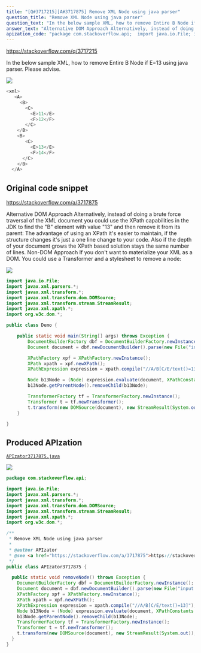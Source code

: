 ```yaml
---
title: "[Q#3717215][A#3717875] Remove XML Node using java parser"
question_title: "Remove XML Node using java parser"
question_text: "In the below sample XML, how to remove Entire B Node if E=13 using java parser. Please advise."
answer_text: "Alternative DOM Approach Alternatively, instead of doing a brute force traversal of the XML document you could use the XPath capabilities in the JDK to find the \"B\" element with value \"13\" and then remove it from its parent: The advantage of using an XPath it's easier to maintain, if the structure changes it's just a one line change to your code.  Also if the depth of your document grows the XPath based solution stays the same number of lines. Non-DOM Approach If you don't want to materialize your XML as a DOM.  You could use a Transformer and a stylesheet to remove a node:"
apization_code: "package com.stackoverflow.api;  import java.io.File; import javax.xml.parsers.*; import javax.xml.transform.*; import javax.xml.transform.dom.DOMSource; import javax.xml.transform.stream.StreamResult; import javax.xml.xpath.*; import org.w3c.dom.*;  /**  * Remove XML Node using java parser  *  * @author APIzator  * @see <a href=\"https://stackoverflow.com/a/3717875\">https://stackoverflow.com/a/3717875</a>  */ public class APIzator3717875 {    public static void removeNode() throws Exception {     DocumentBuilderFactory dbf = DocumentBuilderFactory.newInstance();     Document document = dbf.newDocumentBuilder().parse(new File(\"input.xml\"));     XPathFactory xpf = XPathFactory.newInstance();     XPath xpath = xpf.newXPath();     XPathExpression expression = xpath.compile(\"//A/B[C/E/text()=13]\");     Node b13Node = (Node) expression.evaluate(document, XPathConstants.NODE);     b13Node.getParentNode().removeChild(b13Node);     TransformerFactory tf = TransformerFactory.newInstance();     Transformer t = tf.newTransformer();     t.transform(new DOMSource(document), new StreamResult(System.out));   } }"
---
```


https://stackoverflow.com/q/3717215

In the below sample XML, how to remove Entire B Node if E=13 using java parser.
Please advise.


<div class="code-logo"><img src="/stackoverflow.png" /></div>

```java
<xml>
   <A>
     <B>
       <C>
         <E>11</E>
         <F>12</F>
       </C>
    </B>
    <B>
       <C>
         <E>13</E>
         <F>14</F>
      </C>
    </B>
  </A>
```


## Original code snippet

https://stackoverflow.com/a/3717875

Alternative DOM Approach
Alternatively, instead of doing a brute force traversal of the XML document you could use the XPath capabilities in the JDK to find the &quot;B&quot; element with value &quot;13&quot; and then remove it from its parent:
The advantage of using an XPath it&#x27;s easier to maintain, if the structure changes it&#x27;s just a one line change to your code.  Also if the depth of your document grows the XPath based solution stays the same number of lines.
Non-DOM Approach
If you don&#x27;t want to materialize your XML as a DOM.  You could use a Transformer and a stylesheet to remove a node:

<div class="code-logo"><img src="/stackoverflow.png" /></div>

```java
import java.io.File;
import javax.xml.parsers.*;
import javax.xml.transform.*;
import javax.xml.transform.dom.DOMSource;
import javax.xml.transform.stream.StreamResult;
import javax.xml.xpath.*;
import org.w3c.dom.*;

public class Demo {

    public static void main(String[] args) throws Exception {
        DocumentBuilderFactory dbf = DocumentBuilderFactory.newInstance();
        Document document = dbf.newDocumentBuilder().parse(new File("input.xml"));

        XPathFactory xpf = XPathFactory.newInstance();
        XPath xpath = xpf.newXPath();
        XPathExpression expression = xpath.compile("//A/B[C/E/text()=13]");

        Node b13Node = (Node) expression.evaluate(document, XPathConstants.NODE);
        b13Node.getParentNode().removeChild(b13Node);

        TransformerFactory tf = TransformerFactory.newInstance();
        Transformer t = tf.newTransformer();
        t.transform(new DOMSource(document), new StreamResult(System.out));
    }

}
```

## Produced APIzation

[`APIzator3717875.java`](https://github.com/pasqualesalza/apization-temp-data/raw/master/search/APIzator3717875.java)

<div class="code-logo"><img src="/apizator.png" /></div>

```java
package com.stackoverflow.api;

import java.io.File;
import javax.xml.parsers.*;
import javax.xml.transform.*;
import javax.xml.transform.dom.DOMSource;
import javax.xml.transform.stream.StreamResult;
import javax.xml.xpath.*;
import org.w3c.dom.*;

/**
 * Remove XML Node using java parser
 *
 * @author APIzator
 * @see <a href="https://stackoverflow.com/a/3717875">https://stackoverflow.com/a/3717875</a>
 */
public class APIzator3717875 {

  public static void removeNode() throws Exception {
    DocumentBuilderFactory dbf = DocumentBuilderFactory.newInstance();
    Document document = dbf.newDocumentBuilder().parse(new File("input.xml"));
    XPathFactory xpf = XPathFactory.newInstance();
    XPath xpath = xpf.newXPath();
    XPathExpression expression = xpath.compile("//A/B[C/E/text()=13]");
    Node b13Node = (Node) expression.evaluate(document, XPathConstants.NODE);
    b13Node.getParentNode().removeChild(b13Node);
    TransformerFactory tf = TransformerFactory.newInstance();
    Transformer t = tf.newTransformer();
    t.transform(new DOMSource(document), new StreamResult(System.out));
  }
}

```